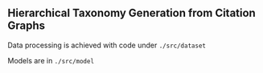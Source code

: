 ## Hierarchical Taxonomy Generation from Citation Graphs

Data processing is achieved with code under `./src/dataset`

Models are in `./src/model`
